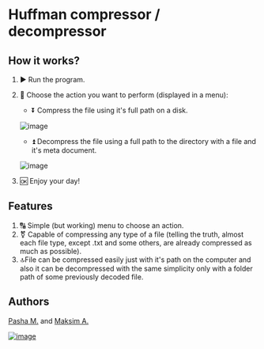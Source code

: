 # Huffman compressor / decompressor

## How it works?
1. ▶️ Run the program.
2. 🔀 Choose the action you want to perform (displayed in a menu):
   * ⏬ Compress the file using it's full path on a disk.
   
   ![image](https://user-images.githubusercontent.com/46136468/173899256-1ada6303-6928-411b-871c-2de7730fd5b9.png)

   * ⏫ Decompress the file using a full path to the directory with a file and it's meta document.
   
   ![image](https://user-images.githubusercontent.com/46136468/173899383-4aa0c0b0-21eb-4c0d-8c15-9accfe0dbb70.png)

3. 🆗 Enjoy your day!

## Features

1. 🔠 Simple (but working) menu to choose an action.
2. ⚧ Capable of compressing any type of a file (telling the truth, almost each file type, except .txt and some others, are already compressed as much as possible).
3. 🔝File can be compressed easily just with it's path on the computer and also it can be decompressed with the same simplicity only with a folder path of some previously decoded file.

## Authors
[Pasha M.](https://t.me/nightshift48) and [Maksim A.](https://t.me/maxveega)

[![image](https://user-images.githubusercontent.com/46136468/173902131-db74cad8-1ae6-49f6-8cb8-6d3179dc36e5.png)](https://www.youtube.com/watch?v=dQw4w9WgXcQ&ab_channel=RickAstley)
